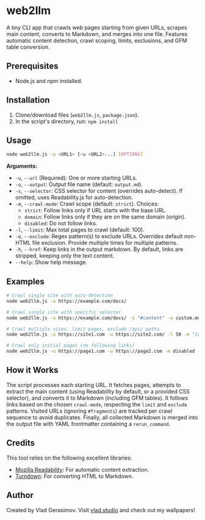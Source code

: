 # web2llm

A tiny CLI app that crawls web pages starting from given URLs, scrapes main content, converts to Markdown, and merges into one file. Features automatic content detection, crawl scoping, limits, exclusions, and GFM table conversion.

## Prerequisites

- Node.js and npm installed.

## Installation

1.  Clone/download files (`web2llm.js`, `package.json`).
2.  In the script's directory, run: `npm install`

## Usage

```bash
node web2llm.js -u <URL1> [-u <URL2>...] [OPTIONS]
```

**Arguments:**

- `-u`, `--url` (Required): One or more starting URLs.
- `-o`, `--output`: Output file name (default: `output.md`).
- `-s`, `--selector`: CSS selector for content (overrides auto-detect). If omitted, uses Readability.js for auto-detection.
- `-m`, `--crawl-mode`: Crawl scope (default: `strict`). Choices:
  - `strict`: Follow links only if URL starts with the base URL.
  - `domain`: Follow links only if they are on the same domain (origin).
  - `disabled`: Do not follow links.
- `-l`, `--limit`: Max total pages to crawl (default: 100).
- `-e`, `--exclude`: Regex pattern(s) to exclude URLs. Overrides default non-HTML file exclusion. Provide multiple times for multiple patterns.
- `-h`, `--href`: Keep links in the output markdown. By default, links are stripped, keeping only the text content.
- `--help`: Show help message.

## Examples

```bash
# Crawl single site with auto-detection
node web2llm.js -u https://example.com/docs/

# Crawl single site with specific selector
node web2llm.js -u https://example.com/docs/ -s "#content" -o custom.md

# Crawl multiple sites, limit pages, exclude /api/ paths
node web2llm.js -u https://site1.com -u https://site2.com/ -l 50 -e "/api/" -o combined.md

# Crawl only initial pages (no following links)
node web2llm.js -u https://page1.com -u https://page2.com -m disabled
```

## How it Works

The script processes each starting URL. It fetches pages, attempts to extract the main content (using Readability by default, or a provided CSS selector), and converts it to Markdown (including GFM tables). It follows links based on the chosen `crawl-mode`, respecting the `limit` and `exclude` patterns. Visited URLs (ignoring `#fragments`) are tracked per crawl sequence to avoid duplicates. Finally, all collected Markdown is merged into the output file with YAML frontmatter containing a `rerun_command`.

## Credits

This tool relies on the following excellent libraries:

- [Mozilla Readability](https://github.com/mozilla/readability): For automatic content extraction.
- [Turndown](https://github.com/mixmark-io/turndown): For converting HTML to Markdown.

## Author

Created by Vlad Gerasimov. Visit [vlad.studio](https://vlad.studio/) and check out my wallpapers!
